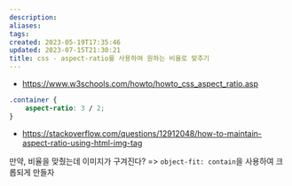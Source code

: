 ```yaml
---
description:
aliases: 
tags: 
created: 2023-05-19T17:35:46
updated: 2023-07-15T21:30:21
title: css - aspect-ratio를 사용하여 원하는 비율로 맞추기
---
```

- https://www.w3schools.com/howto/howto_css_aspect_ratio.asp

```css
.container {
	aspect-ratio: 3 / 2;
}
```

- https://stackoverflow.com/questions/12912048/how-to-maintain-aspect-ratio-using-html-img-tag

만약, 비율을 맞췄는데 이미지가 구겨진다? => `object-fit: contain`을 사용하여 크롭되게 만들자
